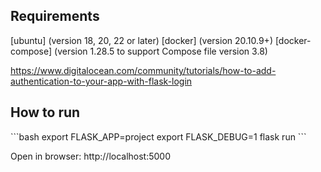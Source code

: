 
<h2>Requirements</h2>
[ubuntu] (version 18, 20, 22 or later)
[docker] (version 20.10.9+)
[docker-compose] (version 1.28.5 to support Compose file version 3.8)

https://www.digitalocean.com/community/tutorials/how-to-add-authentication-to-your-app-with-flask-login

<h2>How to run</h2>
```bash
export FLASK_APP=project
export FLASK_DEBUG=1
flask run
```

Open in browser: http://localhost:5000
